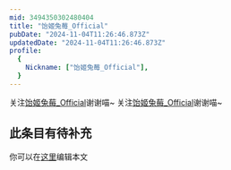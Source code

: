 ```yaml
---
mid: 3494350302480404
title: "饴姬兔莓_Official"
pubDate: "2024-11-04T11:26:46.873Z"
updatedDate: "2024-11-04T11:26:46.873Z"
profile:
  {
    Nickname: ["饴姬兔莓_Official"],
  }
---
```


关注[饴姬兔莓_Official](https://space.bilibili.com/3494350302480404)谢谢喵~ 关注[饴姬兔莓_Official](https://space.bilibili.com/3494350302480404)谢谢喵~

## 此条目有待补充
你可以在[这里](https://github.com/Yuhanawa/VTuber.ICU-Content/edit/master/v/饴姬兔莓_Official/index.md)编辑本文
